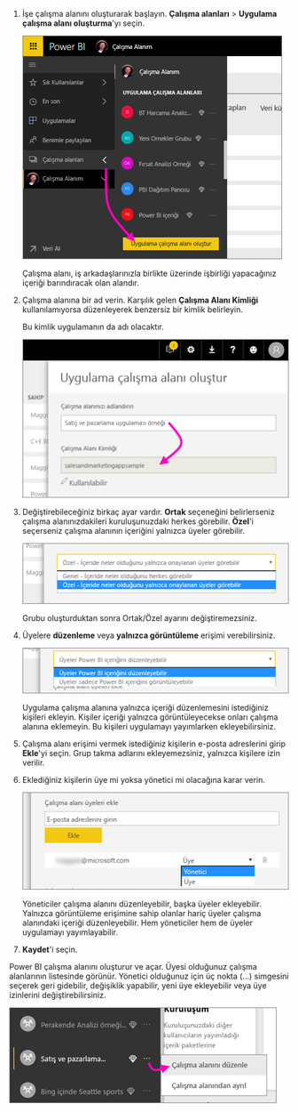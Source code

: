 1. İşe çalışma alanını oluşturarak başlayın. **Çalışma alanları** > **Uygulama çalışma alanı oluşturma**'yı seçin. 
   
     ![Uygulama çalışma alanı oluşturma](media/powerbi-service-create-app-workspace/power-bi-create-app-workspace.png)
   
    Çalışma alanı, iş arkadaşlarınızla birlikte üzerinde işbirliği yapacağınız içeriği barındıracak olan alandır.

2. Çalışma alanına bir ad verin. Karşılık gelen **Çalışma Alanı Kimliği** kullanılamıyorsa düzenleyerek benzersiz bir kimlik belirleyin.
   
     Bu kimlik uygulamanın da adı olacaktır.
   
     ![Çalışma alanını adlandırma](media/powerbi-service-create-app-workspace/power-bi-apps-create-workspace-name.png)

3. Değiştirebileceğiniz birkaç ayar vardır. **Ortak** seçeneğini belirlerseniz çalışma alanınızdakileri kuruluşunuzdaki herkes görebilir. **Özel**'i seçerseniz çalışma alanının içeriğini yalnızca üyeler görebilir.
   
     ![Özel veya Ortak ayarını yapın](media/powerbi-service-create-app-workspace/power-bi-apps-create-workspace-private-public.png)
   
    Grubu oluşturduktan sonra Ortak/Özel ayarını değiştiremezsiniz.

4. Üyelere **düzenleme** veya **yalnızca görüntüleme** erişimi verebilirsiniz.
   
     ![Düzenleme veya yalnızca görüntüleme ayarı](media/powerbi-service-create-app-workspace/power-bi-apps-create-workspace-members-edit.png)
   
     Uygulama çalışma alanına yalnızca içeriği düzenlemesini istediğiniz kişileri ekleyin. Kişiler içeriği yalnızca görüntüleyecekse onları çalışma alanına eklemeyin. Bu kişileri uygulamayı yayımlarken ekleyebilirsiniz.

5. Çalışma alanı erişimi vermek istediğiniz kişilerin e-posta adreslerini girip **Ekle**'yi seçin. Grup takma adlarını ekleyemezsiniz, yalnızca kişilere izin verilir.

6. Eklediğiniz kişilerin üye mi yoksa yönetici mi olacağına karar verin.
   
     ![Üye veya yönetici olarak ayarlama](media/powerbi-service-create-app-workspace/power-bi-apps-create-workspace-admin.png)
   
    Yöneticiler çalışma alanını düzenleyebilir, başka üyeler ekleyebilir. Yalnızca görüntüleme erişimine sahip olanlar hariç üyeler çalışma alanındaki içeriği düzenleyebilir. Hem yöneticiler hem de üyeler uygulamayı yayımlayabilir.

7. **Kaydet**'i seçin.

Power BI çalışma alanını oluşturur ve açar. Üyesi olduğunuz çalışma alanlarının listesinde görünür. Yönetici olduğunuz için üç nokta (…) simgesini seçerek geri gidebilir, değişiklik yapabilir, yeni üye ekleyebilir veya üye izinlerini değiştirebilirsiniz.

![Çalışma alanını düzenleme](media/powerbi-service-create-app-workspace/power-bi-apps-edit-workspace-ellipsis.png)

